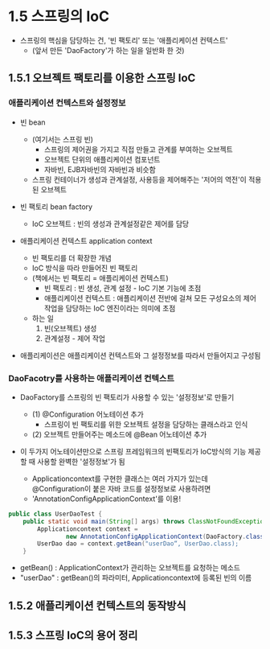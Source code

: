 # 1.5 스프링의 IoC

- 스프링의 핵심을 담당하는 건, '빈 팩토리' 또는 '애플리케이션 컨텍스트'
    - (앞서 만든 'DaoFactory'가 하는 일을 일반화 한 것)

## 1.5.1 오브젝트 팩토리를 이용한 스프링 IoC

### 애플리케이션 컨텍스트와 설정정보

- 빈 bean
    - (여기서는 스프링 빈)
        - 스프링의 제어권을 가지고 직접 만들고 관계를 부여하는 오브젝트
        - 오브젝트 단위의 애플리케이션 컴포넌트
        - 자바빈, EJB자바빈의 자바빈과 비슷함
    - 스프링 컨테이너가 생성과 관계설정, 사용등을 제어해주는 '저어의 역전'이 적용된 오브젝트


- 빈 팩토리 bean factory
    - IoC 오브젝트 : 빈의 생성과 관계설정같은 제어를 담당


- 애플리케이션 컨텍스트 application context
    - 빈 팩토리를 더 확장한 개념
    - IoC 방식을 따라 만들어진 빈 팩토리
    - (책에서는 빈 팩토리 = 애플리케이션 컨텍스트)
        - 빈 팩토리 : 빈 생성, 관계 설정 - IoC 기본 기능에 초점
        - 애플리케이션 컨텍스트 : 애플리케이션 전반에 걸쳐 모든 구성요소의 제어 작업을 담당하는 IoC 엔진이라는 의미에 초점
    - 하는 일
        1. 빈(오브젝트) 생성
        2. 관계설정 - 제어 작업


- 애플리케이션은 애플리케이션 컨텍스트와 그 설정정보를 따라서 만들어지고 구성됨

### DaoFacotry를 사용하는 애플리케이션 컨텍스트

- DaoFactory를 스프링의 빈 팩토리가 사용할 수 있는 '설정정보'로 만들기
    - (1) @Configuration 어노테이션 추가
        - 스프링이 빈 팩토리를 위한 오브젝트 설정을 담당하는 클래스라고 인식
    - (2) 오브젝트 만들어주는 메소드에 @Bean 어노테이션 추가


- 이 두가지 어노테이션만으로 스프링 프레임워크의 빈팩토리가 IoC방식의 기능 제공할 때 사용할 완벽한 '설정정보'가 됨
    - Applicationcontext를 구현한 클래스는 여러 가지가 있는데 @Configuration이 붙은 자바 코드를 설정정보로 사용하려면
    - 'AnnotationConfigApplicationContext'를 이용!

```java
public class UserDaoTest {
    public static void main(String[] args) throws ClassNotFoundException, SQLException {
        Applicationcontext context =
                new AnnotationConfigApplicationContext(DaoFactory.class);
        UserDao dao = context.getBean("userDao“, UserDao.class);
    }
```

- getBean() : ApplicationContext가 관리하는 오브젝트를 요청하는 메소드
- "userDao" : getBean()의 파라미터, Applicationcontext에 등록된 빈의 이름

## 1.5.2 애플리케이션 컨텍스트의 동작방식



## 1.5.3 스프링 IoC의 용어 정리
